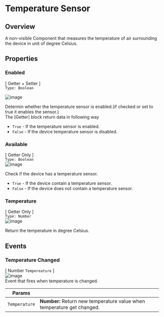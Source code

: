 # Temperature Sensor

## Overview
  
A non-visible Component that measures the temperature of air surrounding the device in unit of degree Celsius.

  
## Properties

  

### Enabled 
[ Getter + Setter ]  
`Type: Boolean`       

![image](url)  

Determin whether the temperature sensor is enabled.(if checked or set to true it enables the sensor.)  
The [Getter] block return data in following way

* `True` - If the temperature sensor is enabled. 
* `False` - If the device temperature sensor is disabled. 


  
### Available 
[ Getter Only ]  
`Type: Boolean`     
![image](url)   

Check if the device has a temperature sensor. 
* `True` - If the device contain a temperature sensor. 
* `False` - If the device does not contain a temperature sensor. 




### Temperature 
[ Getter Only ]  
`Type: Number`      
![image](url)   

Return the temperature in degree Celsius.
## Events  
### Temperature Changed  
[ Number `Tempereature` ]   
![image](url)  
Event that fires when temperature is changed.  

Params           |  []()       
---------------- | ------- 
`Temperature`          | **Number:**  Return new temperature value when temperature get changed.
